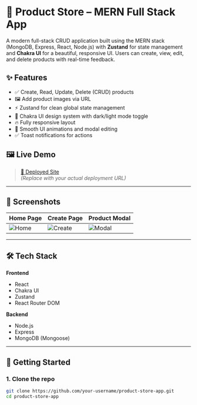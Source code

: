 # 🛒 Product Store – MERN Full Stack App

A modern full-stack CRUD application built using the MERN stack (MongoDB, Express, React, Node.js) with **Zustand** for state management and **Chakra UI** for a beautiful, responsive UI. Users can create, view, edit, and delete products with real-time feedback.

## ✨ Features

- ✅ Create, Read, Update, Delete (CRUD) products
- 🖼 Add product images via URL
- ⚡ Zustand for clean global state management
- 🎨 Chakra UI design system with dark/light mode toggle
- 🔥 Fully responsive layout
- 🚀 Smooth UI animations and modal editing
- ✅ Toast notifications for actions

## 🖼 Live Demo

> [🔗 Deployed Site](https://your-live-site-link.com)  
> _(Replace with your actual deployment URL)_

---

## 📸 Screenshots

| Home Page                       | Create Page                         | Product Modal                     |
| ------------------------------- | ----------------------------------- | --------------------------------- |
| ![Home](./screenshots/home.png) | ![Create](./screenshots/create.png) | ![Modal](./screenshots/modal.png) |

---

## 🛠️ Tech Stack

**Frontend**

- React
- Chakra UI
- Zustand
- React Router DOM

**Backend**

- Node.js
- Express
- MongoDB (Mongoose)

---

## 🚀 Getting Started

### 1. Clone the repo

```bash
git clone https://github.com/your-username/product-store-app.git
cd product-store-app
```
